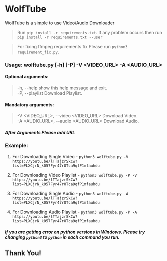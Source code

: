 # WolfTube
WolfTube is a simple to use Video/Audio Downloader

> Run `pip install -r requirements.txt`. If any problem occurs then run `pip install -r requirements.txt --user`

> For fixing ffmpeg requirements fix Please run `python3 requirement_fix.py`.

### Usage: wolftube.py [-h] [-P] -V <VIDEO_URL> -A <AUDIO_URL>

#### Optional arguments:

  > -h, --help            show this help message and exit. \
  > -P, --playlist        Download Playlist.
  
#### Mandatory arguments:

  > -V <VIDEO_URL>, --video <VIDEO_URL> 
                        Download Video. \
  > -A <AUDIO_URL>, --audio <AUDIO_URL> 
                        Download Audio.
##### After Arguments Please add URL


### Example: 
1. For Downloading Single Video  - `python3 wolftube.py -V https://youtu.be/lTTajzrSkCw?list=PLXCjrN_k057Fyr47rOTca9qfP1mfauhdu`

2. For Downloading Video Playlist - `python3 wolftube.py -P -V https://youtu.be/lTTajzrSkCw?list=PLXCjrN_k057Fyr47rOTca9qfP1mfauhdu`

3. For Downloading Single Audio - `python3 wolftube.py -A https://youtu.be/lTTajzrSkCw?list=PLXCjrN_k057Fyr47rOTca9qfP1mfauhdu`

4. For Downloading Audio Playlist - `python3 wolftube.py -P -A https://youtu.be/lTTajzrSkCw?list=PLXCjrN_k057Fyr47rOTca9qfP1mfauhdu`


##### If you are getting error on python versions in Windows. Please try changing `python3` to `python` in each command you run.


## Thank You!
